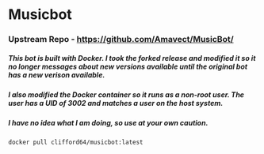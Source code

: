 # Musicbot
### Upstream Repo - https://github.com/Amavect/MusicBot/
##### This bot is built with Docker. I took the forked release and modified it so it no longer messages about new versions available until the original bot has a new verison available.
##### I also modified the Docker container so it runs as a non-root user. The user has a UID of 3002 and matches a user on the host system. 

##### I have no idea what I am doing, so use at your own caution. 

`docker pull clifford64/musicbot:latest`
